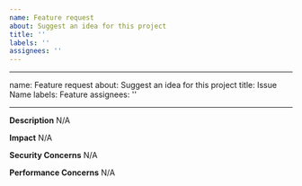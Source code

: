 ```yaml
---
name: Feature request
about: Suggest an idea for this project
title: ''
labels: ''
assignees: ''
---
```


---

name: Feature request
about: Suggest an idea for this project
title: Issue Name
labels: Feature
assignees: ''

---

**Description**
N/A

**Impact**
N/A

**Security Concerns**
N/A

**Performance Concerns**
N/A
